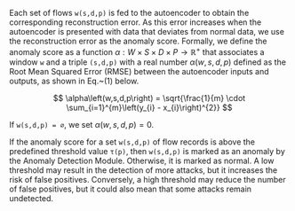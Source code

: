 Each set of flows `w(s,d,p)` is fed to the autoencoder to obtain the corresponding reconstruction error. As this error increases when the autoencoder is presented with data that deviates from normal data, we use the reconstruction error as the anomaly score. Formally, we define the anomaly score as a function $\alpha: W \times S \times D \times P \rightarrow \mathbb{R}^+$ that associates a window `w` and a triple `(s,d,p)` with a real number $\alpha(w,s,d,p)$ defined as the Root Mean Squared Error (RMSE) between the autoencoder inputs and outputs, as shown in Eq.~(1) below.

$$
\alpha\left(w,s,d,p\right) = \sqrt{\frac{1}{m} \cdot \sum_{i=1}^{m}\left(y_{i} - x_{i}\right)^{2}}
$$

If `w(s,d,p) = ∅`, we set $\alpha\left(w,s,d,p\right) = 0$.

If the anomaly score for a set `w(s,d,p)` of flow records is above the predefined threshold value `τ(p)`, then `w(s,d,p)` is marked as an anomaly by the Anomaly Detection Module. Otherwise, it is marked as normal. A low threshold may result in the detection of more attacks, but it increases the risk of false positives. Conversely, a high threshold may reduce the number of false positives, but it could also mean that some attacks remain undetected.

